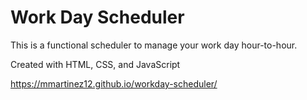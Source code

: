 # Work Day Scheduler

This is a functional scheduler to manage your work day hour-to-hour.

Created with HTML, CSS, and JavaScript



https://mmartinez12.github.io/workday-scheduler/